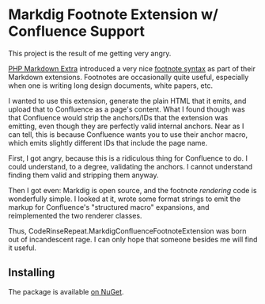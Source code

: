 # Markdig Footnote Extension w/ Confluence Support

This project is the result of me getting very angry.

[PHP Markdown Extra][phpmde] introduced a very nice [footnote
syntax][phpmde-footnotes] as part of their Markdown extensions. Footnotes are
occasionally quite useful, especially when one is writing long design documents,
white papers, etc.

I wanted to use this extension, generate the plain HTML that it emits, and
upload that to Confluence as a page's content. What I found though was that
Confluence would strip the anchors/IDs that the extension was emitting, even
though they are perfectly valid internal anchors. Near as I can tell, this is
because Confluence wants you to use their anchor macro, which emits slightly
different IDs that include the page name.

First, I got angry, because this is a ridiculous thing for Confluence to do. I
could understand, to a degree, validating the anchors. I cannot understand
finding them valid and stripping them anyway.

Then I got even: Markdig is open source, and the footnote *rendering* code is
wonderfully simple. I looked at it, wrote some format strings to emit the markup
for Confluence's "structured macro" expansions, and reimplemented the two
renderer classes.

Thus, CodeRinseRepeat.MarkdigConfluenceFootnoteExtension was born out of
incandescent rage. I can only hope that someone besides me will find it useful.

[phpmde]: https://michelf.ca/projects/php-markdown/extra
[phpmde-footnotes]: https://michelf.ca/projects/php-markdown/extra/#footnotes

## Installing

The package is available [on NuGet][nuget].

[nuget]: https://nuget.org/packages/CodeRinseRepeat.MarkdigConfluenceFootnoteExtension
